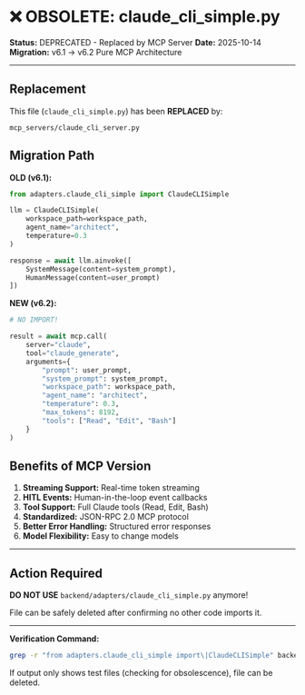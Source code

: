 # ❌ OBSOLETE: claude_cli_simple.py

**Status:** DEPRECATED - Replaced by MCP Server
**Date:** 2025-10-14
**Migration:** v6.1 → v6.2 Pure MCP Architecture

---

## Replacement

This file (`claude_cli_simple.py`) has been **REPLACED** by:

```
mcp_servers/claude_cli_server.py
```

## Migration Path

**OLD (v6.1):**
```python
from adapters.claude_cli_simple import ClaudeCLISimple

llm = ClaudeCLISimple(
    workspace_path=workspace_path,
    agent_name="architect",
    temperature=0.3
)

response = await llm.ainvoke([
    SystemMessage(content=system_prompt),
    HumanMessage(content=user_prompt)
])
```

**NEW (v6.2):**
```python
# NO IMPORT!

result = await mcp.call(
    server="claude",
    tool="claude_generate",
    arguments={
        "prompt": user_prompt,
        "system_prompt": system_prompt,
        "workspace_path": workspace_path,
        "agent_name": "architect",
        "temperature": 0.3,
        "max_tokens": 8192,
        "tools": ["Read", "Edit", "Bash"]
    }
)
```

## Benefits of MCP Version

1. **Streaming Support:** Real-time token streaming
2. **HITL Events:** Human-in-the-loop event callbacks
3. **Tool Support:** Full Claude tools (Read, Edit, Bash)
4. **Standardized:** JSON-RPC 2.0 MCP protocol
5. **Better Error Handling:** Structured error responses
6. **Model Flexibility:** Easy to change models

---

## Action Required

**DO NOT USE** `backend/adapters/claude_cli_simple.py` anymore!

File can be safely deleted after confirming no other code imports it.

---

**Verification Command:**
```bash
grep -r "from adapters.claude_cli_simple import\|ClaudeCLISimple" backend/ --include="*.py" | grep -v "__pycache__" | grep -v "OBSOLETE"
```

If output only shows test files (checking for obsolescence), file can be deleted.